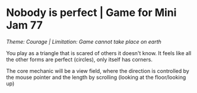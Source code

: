 # Nobody is perfect | Game for Mini Jam 77

*Theme: Courage | Limitation: Game cannot take place on earth*

You play as a triangle that is scared of others it doesn't know. It feels like all the other forms are perfect (circles), only itself has corners.

The core mechanic will be a view field, where the direction is controlled by the mouse pointer and the length by scrolling (looking at the floor/looking up)
